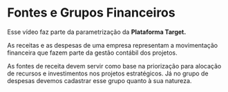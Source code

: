 # Fontes e Grupos Financeiros

Esse vídeo faz parte da parametrização da **Plataforma Target.**

As receitas e as despesas de uma empresa representam a movimentação financeira que fazem parte da gestão contábil dos projetos.

As fontes de receita devem servir como base na priorização para alocação de recursos e investimentos nos projetos estratégicos. Já no grupo de despesas devemos cadastrar esse grupo quanto à sua natureza.

